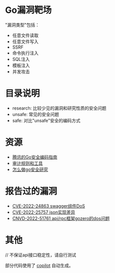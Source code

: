 # Go漏洞靶场
"漏洞类型"包括：
* 任意文件读取
* 任意文件写入
* SSRF
* 命令执行注入
* SQL注入
* 模板注入
* 并发攻击

# 目录说明
* research: 比较少见的漏洞和研究性质的安全问题
* unsafe: 常见的安全问题
* safe: 对比"unsafe"安全的编码方式

# 资源
* [腾讯的Go安全编码指南](https://github.com/Tencent/secguide/blob/main/Go安全指南.md)
* [审计规则和工具](https://gist.github.com/leveryd/51b1ec0130d4b4e9df76d9413ae41239)
* [怎么做go安全研究](https://gist.github.com/leveryd/8581605b0f3532f8284bcfc4128f708c)

# 报告过的漏洞
* [CVE-2022-24863 swagger组件DoS](https://github.com/swaggo/http-swagger/security/advisories/GHSA-xg75-q3q5-cqmv)
* [CVE-2022-25757 json实现差异](https://www.openwall.com/lists/oss-security/2022/03/28/2)
* [CNVD-2022-51761 api/rpc框架gozero的dos问题](https://www.cnvd.org.cn/flaw/show/CNVD-2022-51761)

# 其他
// 不保证api接口稳定性，请自行测试

部分代码使用了 [copilot](https://github.com/github/copilot-docs) 自动生成。

